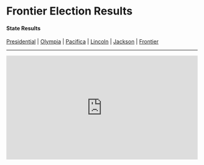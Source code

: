 # Frontier Election Results
#### State Results
[Presidential](Presidential.md) |
[Olympia](Olympia.md) |
[Pacifica](Pacifica.md) |
[Lincoln](Lincoln.md) |
[Jackson](Jackson.md) |
[Frontier](Frontier.md)
<hr>
<iframe title=" All Races" aria-label="Table" id="datawrapper-chart-vX8hB" src="https://datawrapper.dwcdn.net/vX8hB/1/" scrolling="no" frameborder="0" style="width: 0; min-width: 100% !important; border: none;" height="275"></iframe><script type="text/javascript">!function(){"use strict";window.addEventListener("message",(function(e){if(void 0!==e.data["datawrapper-height"]){var t=document.querySelectorAll("iframe");for(var a in e.data["datawrapper-height"])for(var r=0;r<t.length;r++){if(t[r].contentWindow===e.source)t[r].style.height=e.data["datawrapper-height"][a]+"px"}}}))}();</script>
